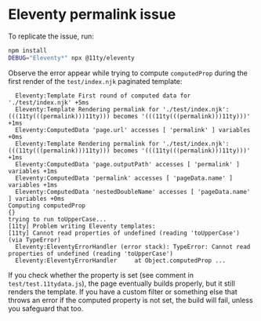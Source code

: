 # Eleventy permalink issue

To replicate the issue, run:
```bash
npm install
DEBUG="Eleventy*" npx @11ty/eleventy
```

Observe the error appear while trying to compute `computedProp` during the first render of the `test/index.njk` paginated template:
```
  Eleventy:Template First round of computed data for './test/index.njk' +5ms
  Eleventy:Template Rendering permalink for './test/index.njk': (((11ty(((permalink)))11ty))) becomes '(((11ty(((permalink)))11ty)))' +1ms
  Eleventy:ComputedData 'page.url' accesses [ 'permalink' ] variables +0ms
  Eleventy:Template Rendering permalink for './test/index.njk': (((11ty(((permalink)))11ty))) becomes '(((11ty(((permalink)))11ty)))' +1ms
  Eleventy:ComputedData 'page.outputPath' accesses [ 'permalink' ] variables +1ms
  Eleventy:ComputedData 'permalink' accesses [ 'pageData.name' ] variables +1ms
  Eleventy:ComputedData 'nestedDoubleName' accesses [ 'pageData.name' ] variables +0ms
Computing computedProp
{}
trying to run toUpperCase...
[11ty] Problem writing Eleventy templates:
[11ty] Cannot read properties of undefined (reading 'toUpperCase') (via TypeError)
  Eleventy:EleventyErrorHandler (error stack): TypeError: Cannot read properties of undefined (reading 'toUpperCase')
  Eleventy:EleventyErrorHandler     at Object.computedProp ...
```

If you check whether the property is set (see comment in `test/test.11tydata.js`), the page eventually builds properly, but it still renders the template. If you have a custom filter or something else that throws an error if the computed property is not set, the build will fail, unless you safeguard that too. 
